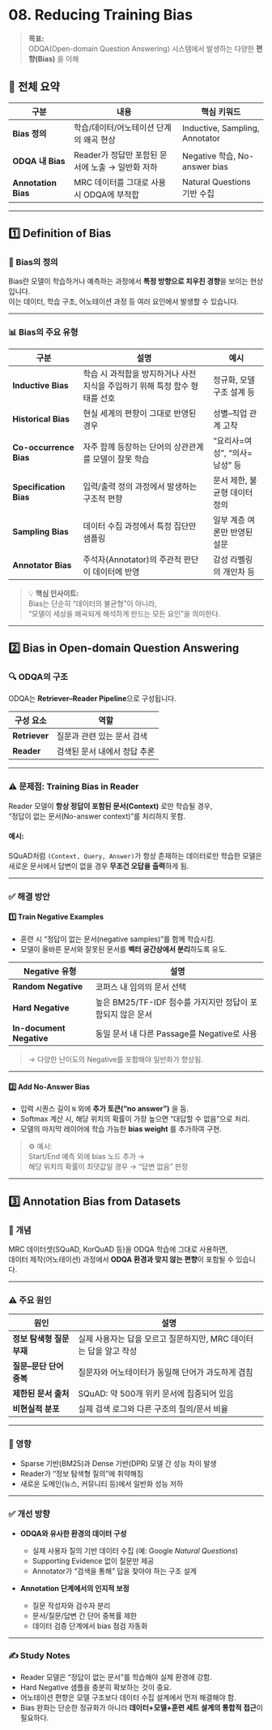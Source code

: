 # 08. Reducing Training Bias

> **목표:**  
> ODQA(Open-domain Question Answering) 시스템에서 발생하는 다양한 **편향(Bias)** 을 이해


## 🧩 전체 요약

| 구분 | 내용 | 핵심 키워드 |
|------|------|--------------|
| **Bias 정의** | 학습/데이터/어노테이션 단계의 왜곡 현상 | Inductive, Sampling, Annotator |
| **ODQA 내 Bias** | Reader가 정답만 포함된 문서에 노출 → 일반화 저하 | Negative 학습, No-answer bias |
| **Annotation Bias** | MRC 데이터를 그대로 사용 시 ODQA에 부적합 | Natural Questions 기반 수집 |


---

## 1️⃣ Definition of Bias

### 📘 Bias의 정의
Bias란 모델이 학습하거나 예측하는 과정에서 **특정 방향으로 치우친 경향**을 보이는 현상입니다.  
이는 데이터, 학습 구조, 어노테이션 과정 등 여러 요인에서 발생할 수 있습니다.

---

### 📊 Bias의 주요 유형

| 구분 | 설명 | 예시 |
|------|------|------|
| **Inductive Bias** | 학습 시 과적합을 방지하거나 사전 지식을 주입하기 위해 특정 함수 형태를 선호 | 정규화, 모델 구조 설계 등 |
| **Historical Bias** | 현실 세계의 편향이 그대로 반영된 경우 | 성별–직업 관계 고착 |
| **Co-occurrence Bias** | 자주 함께 등장하는 단어의 상관관계를 모델이 잘못 학습 | “요리사=여성”, “의사=남성” 등 |
| **Specification Bias** | 입력/출력 정의 과정에서 발생하는 구조적 편향 | 문서 제한, 불균형 데이터 정의 |
| **Sampling Bias** | 데이터 수집 과정에서 특정 집단만 샘플링 | 일부 계층 여론만 반영된 설문 |
| **Annotator Bias** | 주석자(Annotator)의 주관적 판단이 데이터에 반영 | 감성 라벨링의 개인차 등 |

> 💡 **핵심 인사이트:**  
> Bias는 단순히 “데이터의 불균형”이 아니라,  
> “모델이 세상을 왜곡되게 해석하게 만드는 모든 요인”을 의미한다.

---

## 2️⃣ Bias in Open-domain Question Answering

### 🔍 ODQA의 구조
ODQA는 **Retriever–Reader Pipeline**으로 구성됩니다.

| 구성 요소 | 역할 |
|------------|------|
| **Retriever** | 질문과 관련 있는 문서 검색 |
| **Reader** | 검색된 문서 내에서 정답 추론 |

---

### ⚠️ 문제점: Training Bias in Reader
Reader 모델이 **항상 정답이 포함된 문서(Context)** 로만 학습될 경우,  
“정답이 없는 문서(No-answer context)”를 처리하지 못함.

#### 예시:
SQuAD처럼 `(Context, Query, Answer)`가 항상 존재하는 데이터로만 학습한 모델은  
새로운 문서에서 답변이 없을 경우 **무조건 오답을 출력**하게 됨.

---

### ✅ 해결 방안

#### 1️⃣ Train Negative Examples
- 훈련 시 “정답이 없는 문서(negative samples)”를 함께 학습시킴.
- 모델이 올바른 문서와 잘못된 문서를 **벡터 공간상에서 분리**하도록 유도.

| Negative 유형 | 설명 |
|----------------|------|
| **Random Negative** | 코퍼스 내 임의의 문서 선택 |
| **Hard Negative** | 높은 BM25/TF-IDF 점수를 가지지만 정답이 포함되지 않은 문서 |
| **In-document Negative** | 동일 문서 내 다른 Passage를 Negative로 사용 |

> → 다양한 난이도의 Negative를 포함해야 일반화가 향상됨.

---

#### 2️⃣ Add No-Answer Bias
- 입력 시퀀스 길이 `N` 외에 **추가 토큰(“no answer”)** 을 둠.  
- Softmax 계산 시, 해당 위치의 확률이 가장 높으면 “대답할 수 없음”으로 처리.  
- 모델의 마지막 레이어에 학습 가능한 **bias weight** 를 추가하여 구현.

> ⚙️ 예시:  
> Start/End 예측 외에 bias 노드 추가 →  
> 해당 위치의 확률이 최댓값일 경우 → “답변 없음” 판정

---

## 3️⃣ Annotation Bias from Datasets

### 💬 개념
MRC 데이터셋(SQuAD, KorQuAD 등)을 ODQA 학습에 그대로 사용하면,  
데이터 제작(어노테이션) 과정에서 **ODQA 환경과 맞지 않는 편향**이 포함될 수 있습니다.

---

### ⚠️ 주요 원인

| 원인 | 설명 |
|------|------|
| **정보 탐색형 질문 부재** | 실제 사용자는 답을 모르고 질문하지만, MRC 데이터는 답을 알고 작성 |
| **질문–문단 단어 중복** | 질문자와 어노테이터가 동일해 단어가 과도하게 겹침 |
| **제한된 문서 출처** | SQuAD: 약 500개 위키 문서에 집중되어 있음 |
| **비현실적 분포** | 실제 검색 로그와 다른 구조의 질의/문서 비율 |

---

### 🧠 영향
- Sparse 기반(BM25)과 Dense 기반(DPR) 모델 간 성능 차이 발생  
- Reader가 “정보 탐색형 질의”에 취약해짐  
- 새로운 도메인(뉴스, 커뮤니티 등)에서 일반화 성능 저하

---

### ✅ 개선 방향

- **ODQA와 유사한 환경의 데이터 구성**
  - 실제 사용자 질의 기반 데이터 수집 (예: Google *Natural Questions*)  
  - Supporting Evidence 없이 질문만 제공  
  - Annotator가 “검색을 통해” 답을 찾아야 하는 구조 설계

- **Annotation 단계에서의 인지적 보정**
  - 질문 작성자와 검수자 분리  
  - 문서/질문/답변 간 단어 중복률 제한  
  - 데이터 검증 단계에서 bias 점검 자동화

---


### ✍️ Study Notes
- Reader 모델은 “정답이 없는 문서”를 학습해야 실제 환경에 강함.  
- Hard Negative 샘플을 충분히 확보하는 것이 중요.  
- 어노테이션 편향은 모델 구조보다 데이터 수집 설계에서 먼저 해결해야 함.  
- Bias 완화는 단순한 정규화가 아니라 **데이터+모델+훈련 세트 설계의 통합적 접근**이 필요하다.

